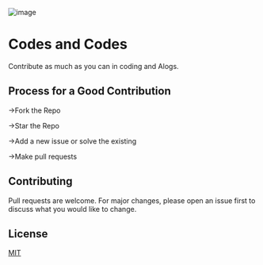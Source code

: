 ![image](https://user-images.githubusercontent.com/83485475/194397009-b07aa9d3-3f02-4044-84b4-0763f020e2fd.png)


# Codes and Codes

Contribute as much as you can in coding and Alogs.

## Process for a Good Contribution

->Fork the Repo

->Star the Repo

->Add a new issue or solve the existing

->Make pull requests


## Contributing
Pull requests are welcome. For major changes, please open an issue first to discuss what you would like to change.

## License
[MIT](https://choosealicense.com/licenses/mit/)
